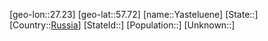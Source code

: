 ﻿---
location: [57.72,27.23]
type: City
tags:
- geo/City


SpocWebEntityId: 35742
isDeleted: false
confidential: public

---
[geo-lon::27.23]
[geo-lat::57.72]
[name::Yasteluene]
[State::]
[Country::[Russia](geo/Continent/Europe/Russia.md)]
[StateId::]
[Population::]
[Unknown::]

